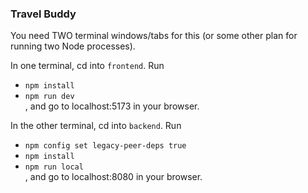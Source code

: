 ### Travel Buddy
You need TWO terminal windows/tabs for this (or some other plan for running two Node processes).

In one terminal, cd into ```frontend```. Run 
- ```npm install``` 
- ```npm run dev```\
, and go to localhost:5173 in your browser.

In the other terminal, cd into ```backend```. Run 
- ```npm config set legacy-peer-deps true``` 
- ```npm install```
- ```npm run local```\
, and go to localhost:8080 in your browser.